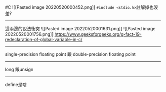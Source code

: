 #C
![[Pasted image 20220520000452.png]]
`#include <stdio.h>`註解掉也沒差?

---
這兩邊的說法衝突
![[Pasted image 20220520001631.png]]
![[Pasted image 20220520001756.png]]
https://www.geeksforgeeks.org/g-fact-19-redeclaration-of-global-variable-in-c/

---

single-precision floating point 跟 double-precision floating point

---
long 跟unsign

---

define是啥